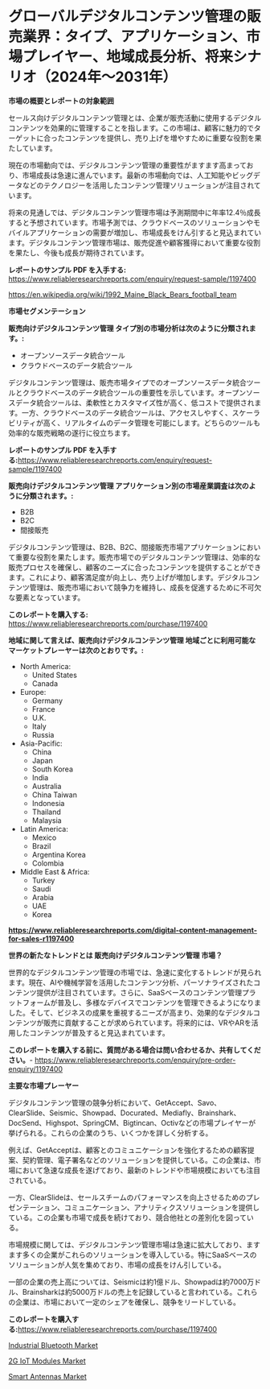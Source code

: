 <p><h1>グローバルデジタルコンテンツ管理の販売業界：タイプ、アプリケーション、市場プレイヤー、地域成長分析、将来シナリオ（2024年〜2031年）</h1></p><p><strong>市場の概要とレポートの対象範囲</strong></p>
<p><p>セールス向けデジタルコンテンツ管理とは、企業が販売活動に使用するデジタルコンテンツを効果的に管理することを指します。この市場は、顧客に魅力的でターゲットに合ったコンテンツを提供し、売り上げを増やすために重要な役割を果たしています。</p><p>現在の市場動向では、デジタルコンテンツ管理の重要性がますます高まっており、市場成長は急速に進んでいます。最新の市場動向では、人工知能やビッグデータなどのテクノロジーを活用したコンテンツ管理ソリューションが注目されています。</p><p>将来の見通しでは、デジタルコンテンツ管理市場は予測期間中に年率12.4％成長すると予想されています。市場予測では、クラウドベースのソリューションやモバイルアプリケーションの需要が増加し、市場成長をけん引すると見込まれています。デジタルコンテンツ管理市場は、販売促進や顧客獲得において重要な役割を果たし、今後も成長が期待されています。</p></p>
<p><strong>レポートのサンプル PDF を入手する:</strong> <a href="https://www.reliableresearchreports.com/enquiry/request-sample/1197400">https://www.reliableresearchreports.com/enquiry/request-sample/1197400</a></p>
<p><a href="https://en.wikipedia.org/wiki/1992_Maine_Black_Bears_football_team">https://en.wikipedia.org/wiki/1992_Maine_Black_Bears_football_team</a></p>
<p><strong>市場セグメンテーション</strong></p>
<p><strong>販売向けデジタルコンテンツ管理 タイプ別の市場分析は次のように分類されます。:</strong></p>
<p><ul><li>オープンソースデータ統合ツール</li><li>クラウドベースのデータ統合ツール</li></ul></p>
<p><p>デジタルコンテンツ管理は、販売市場タイプでのオープンソースデータ統合ツールとクラウドベースのデータ統合ツールの重要性を示しています。オープンソースデータ統合ツールは、柔軟性とカスタマイズ性が高く、低コストで提供されます。一方、クラウドベースのデータ統合ツールは、アクセスしやすく、スケーラビリティが高く、リアルタイムのデータ管理を可能にします。どちらのツールも効率的な販売戦略の遂行に役立ちます。</p></p>
<p><strong>レポートのサンプル PDF を入手する:</strong><a href="https://www.reliableresearchreports.com/enquiry/request-sample/1197400">https://www.reliableresearchreports.com/enquiry/request-sample/1197400</a></p>
<p><strong> 販売向けデジタルコンテンツ管理 アプリケーション別の市場産業調査は次のように分類されます。:</strong></p>
<p><ul><li>B2B</li><li>B2C</li><li>間接販売</li></ul></p>
<p><p>デジタルコンテンツ管理は、B2B、B2C、間接販売市場アプリケーションにおいて重要な役割を果たします。販売市場でのデジタルコンテンツ管理は、効率的な販売プロセスを確保し、顧客のニーズに合ったコンテンツを提供することができます。これにより、顧客満足度が向上し、売り上げが増加します。デジタルコンテンツ管理は、販売市場において競争力を維持し、成長を促進するために不可欠な要素となっています。</p></p>
<p><strong>このレポートを購入する:</strong> <a href="https://www.reliableresearchreports.com/purchase/1197400">https://www.reliableresearchreports.com/purchase/1197400</a></p>
<p><strong>地域に関して言えば、販売向けデジタルコンテンツ管理 地域ごとに利用可能なマーケットプレーヤーは次のとおりです。:</strong></p>
<p><ul>
    <li>
        North America:
        <ul>
            <li>United States</li>
            <li>Canada</li>
        </ul>
    </li>
    <li>
        Europe:
        <ul>
            <li>Germany</li>
            <li>France</li>
            <li>U.K.</li>
            <li>Italy</li>
            <li>Russia</li>
        </ul>
    </li>
    <li>
        Asia-Pacific:
        <ul>
            <li>China</li>
            <li>Japan</li>
            <li>South Korea</li>
            <li>India</li>
            <li>Australia</li>
            <li>China Taiwan</li>
            <li>Indonesia</li>
            <li>Thailand</li>
            <li>Malaysia</li>
        </ul>
    </li>
    <li>
        Latin America:
        <ul>
            <li>Mexico</li>
            <li>Brazil</li>
            <li>Argentina Korea</li>
            <li>Colombia</li>
        </ul>
    </li>
    <li>
        Middle East & Africa:
        <ul>
            <li>Turkey</li>
            <li>Saudi</li>
            <li>Arabia</li>
            <li>UAE</li>
            <li>Korea</li>
        </ul>
    </li>
    </ul></p>
<p><strong><a href="https://www.reliableresearchreports.com/digital-content-management-for-sales-r1197400">https://www.reliableresearchreports.com/digital-content-management-for-sales-r1197400</a></strong></p>
<p><strong>世界の新たなトレンドとは 販売向けデジタルコンテンツ管理 市場？</strong></p>
<p><p>世界的なデジタルコンテンツ管理の市場では、急速に変化するトレンドが見られます。現在、AIや機械学習を活用したコンテンツ分析、パーソナライズされたコンテンツ提供が注目されています。さらに、SaaSベースのコンテンツ管理プラットフォームが普及し、多様なデバイスでコンテンツを管理できるようになりました。そして、ビジネスの成果を重視するニーズが高まり、効果的なデジタルコンテンツが販売に貢献することが求められています。将来的には、VRやARを活用したコンテンツが普及すると見込まれています。</p></p>
<p><strong>このレポートを購入する前に、質問がある場合は問い合わせるか、共有してください。</strong>- <a href="https://www.reliableresearchreports.com/enquiry/pre-order-enquiry/1197400">https://www.reliableresearchreports.com/enquiry/pre-order-enquiry/1197400</a></p>
<p><strong>主要な市場プレーヤー</strong></p>
<p><p>デジタルコンテンツ管理の競争分析において、GetAccept、Savo、ClearSlide、Seismic、Showpad、Docurated、Mediafly、Brainshark、DocSend、Highspot、SpringCM、Bigtincan、Octivなどの市場プレイヤーが挙げられる。これらの企業のうち、いくつかを詳しく分析する。</p><p>例えば、GetAcceptは、顧客とのコミュニケーションを強化するための顧客提案、契約管理、電子署名などのソリューションを提供している。この企業は、市場において急速な成長を遂げており、最新のトレンドや市場規模においても注目されている。</p><p>一方、ClearSlideは、セールスチームのパフォーマンスを向上させるためのプレゼンテーション、コミュニケーション、アナリティクスソリューションを提供している。この企業も市場で成長を続けており、競合他社との差別化を図っている。</p><p>市場規模に関しては、デジタルコンテンツ管理市場は急速に拡大しており、ますます多くの企業がこれらのソリューションを導入している。特にSaaSベースのソリューションが人気を集めており、市場の成長をけん引している。</p><p>一部の企業の売上高については、Seismicは約1億ドル、Showpadは約7000万ドル、Brainsharkは約5000万ドルの売上を記録していると言われている。これらの企業は、市場において一定のシェアを確保し、競争をリードしている。</p></p>
<p><strong>このレポートを購入する:</strong><a href="https://www.reliableresearchreports.com/purchase/1197400">https://www.reliableresearchreports.com/purchase/1197400</a></p>
<p><p><a href="https://github.com/neilMartin36/Market-Research-Report-List-1/blob/main/industrial-bluetooth-market.md">Industrial Bluetooth Market</a></p><p><a href="https://github.com/smithy59/Market-Research-Report-List-1/blob/main/2g-iot-modules-market.md">2G IoT Modules Market</a></p><p><a href="https://github.com/jackCarlson644/Market-Research-Report-List-1/blob/main/smart-antennas-market.md">Smart Antennas Market</a></p></p>